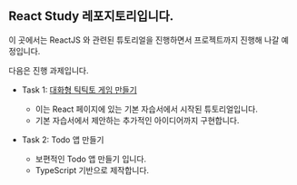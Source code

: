 ## React Study 레포지토리입니다.

이 곳에서는 ReactJS 와 관련된 튜토리얼을 진행하면서 프로젝트까지 진행해 나갈 예정입니다.

다음은 진행 과제입니다.

- Task 1: [대화형 틱틱토 게임 만들기](https://ko.reactjs.org/tutorial/tutorial.html)

  - 이는 React 페이지에 있는 기본 자습서에서 시작된 튜토리얼입니다.
  - 기본 자습서에서 제안하는 추가적인 아이디어까지 구현합니다.

- Task 2: Todo 앱 만들기

  - 보편적인 Todo 앱 만들기 입니다.
  - TypeScript 기반으로 제작합니다.
